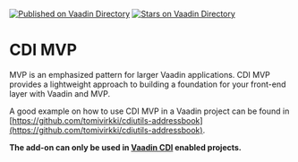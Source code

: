 [![Published on Vaadin  Directory](https://img.shields.io/badge/Vaadin%20Directory-published-00b4f0.svg)](https://vaadin.com/directory/component/cdi-mvp)
[![Stars on Vaadin Directory](https://img.shields.io/vaadin-directory/star/cdi-mvp.svg)](https://vaadin.com/directory/component/cdi-mvp)

# CDI MVP

MVP is an emphasized pattern for larger Vaadin applications.
CDI MVP provides a lightweight approach to building a foundation for your front-end layer with Vaadin and MVP.

A good example on how to use CDI MVP in a Vaadin project can be found in [https://github.com/tomivirkki/cdiutils-addressbook](https://github.com/tomivirkki/cdiutils-addressbook).

**The add-on can only be used in [Vaadin CDI](https://vaadin.com/addon/vaadin-cdi) enabled projects.**
